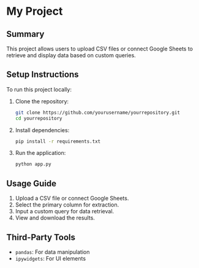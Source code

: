 # My Project

## Summary
This project allows users to upload CSV files or connect Google Sheets to retrieve and display data based on custom queries.

## Setup Instructions
To run this project locally:
1. Clone the repository:
   ```bash
   git clone https://github.com/yourusername/yourrepository.git
   cd yourrepository
   ```
2. Install dependencies:
   ```bash
   pip install -r requirements.txt
   ```
3. Run the application:
   ```bash
   python app.py
   ```

## Usage Guide
1. Upload a CSV file or connect Google Sheets.
2. Select the primary column for extraction.
3. Input a custom query for data retrieval.
4. View and download the results.

## Third-Party Tools
- `pandas`: For data manipulation
- `ipywidgets`: For UI elements





